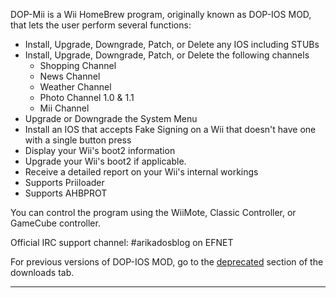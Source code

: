 DOP-Mii is a Wii HomeBrew program, originally known as DOP-IOS MOD, that lets the user perform several functions:

  * Install, Upgrade, Downgrade, Patch, or Delete any IOS including STUBs
  * Install, Upgrade, Downgrade, Patch, or Delete the following channels
    * Shopping Channel
    * News Channel
    * Weather Channel
    * Photo Channel 1.0 & 1.1
    * Mii Channel
  * Upgrade or Downgrade the System Menu
  * Install an IOS that accepts Fake Signing on a Wii that doesn't have one with a single button press
  * Display your Wii's boot2 information
  * Upgrade your Wii's boot2 if applicable.
  * Receive a detailed report on your Wii's internal workings
  * Supports Priiloader
  * Supports AHBPROT


You can control the program using the WiiMote, Classic Controller, or GameCube controller.

Official IRC support channel: #arikadosblog on EFNET

For previous versions of DOP-IOS MOD, go to the [deprecated](http://code.google.com/p/dop-mii/downloads/list?can=4) section of the downloads tab.


---
